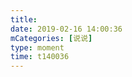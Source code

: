 ```yaml
---
title: 
date: 2019-02-16 14:00:36
mCategories: [说说]
type: moment
time: t140036
---
```


<div id="pics-20190216140036"></div>

<script src="/lib/moment/pics.js"></script>
<script>
var data = [
    {"link": "2019-02-16_000006.jpeg", "type": "shuoshuo"}
];
picsRender(data, "pics-20190216140036");
</script>
